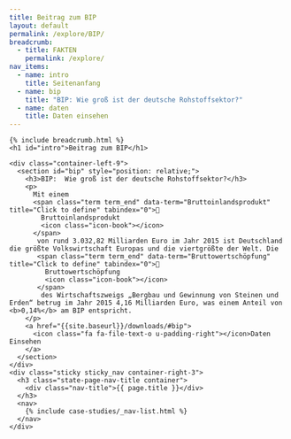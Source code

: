 ```yaml
---
title: Beitrag zum BIP
layout: default
permalink: /explore/BIP/
breadcrumb:
  - title: FAKTEN
    permalink: /explore/
nav_items:
  - name: intro
    title: Seitenanfang
  - name: bip
    title: "BIP: Wie groß ist der deutsche Rohstoffsektor?"
  - name: daten
    title: Daten einsehen
---
```


<link rel="stylesheet" type="text/css" href="{{ site.baseurl_root }}/css/slick-theme.css"/>
<link rel="stylesheet" type="text/css" href="//cdn.jsdelivr.net/jquery.slick/1.6.0/slick.css"/>

<main class="container-page-wrapper layout-state-pages">
  <section class="container" style="position: relative;">

    {% include breadcrumb.html %}
    <h1 id="intro">Beitrag zum BIP</h1>

    <div class="container-left-9">
      <section id="bip" style="position: relative;">
        <h3>BIP:  Wie groß ist der deutsche Rohstoffsektor?</h3>
        <p>
          Mit einem
          <span class="term term_end" data-term="Bruttoinlandsprodukt" title="Click to define" tabindex="0">
            Bruttoinlandsprodukt
            <icon class="icon-book"></icon>
          </span>
           von rund 3.032,82 Milliarden Euro im Jahr 2015 ist Deutschland die größte Volkswirtschaft Europas und die viertgrößte der Welt. Die
           <span class="term term_end" data-term="Bruttowertschöpfung" title="Click to define" tabindex="0">
             Bruttowertschöpfung
             <icon class="icon-book"></icon>
           </span>
            des Wirtschaftszweigs „Bergbau und Gewinnung von Steinen und Erden“ betrug im Jahr 2015 4,16 Milliarden Euro, was einem Anteil von <b>0,14%</b> am BIP entspricht.
        </p>
        <a href="{{site.baseurl}}/downloads/#bip">
          <icon class="fa fa-file-text-o u-padding-right"></icon>Daten Einsehen
        </a>
      </section>
    </div>
    <div class="sticky sticky_nav container-right-3">
      <h3 class="state-page-nav-title container">
        <div class="nav-title">{{ page.title }}</div>
      </h3>
      <nav>
        {% include case-studies/_nav-list.html %}
      </nav>
    </div>
  </section>
</main>

<script src="https://ajax.googleapis.com/ajax/libs/jquery/1.12.4/jquery.min.js"></script>
<script type="text/javascript" src="//cdn.jsdelivr.net/jquery.slick/1.6.0/slick.min.js"></script>
<script type="text/javascript" src="{{ site.baseurl_root }}/js/lib/static.min.js" charset="utf-8"></script>
